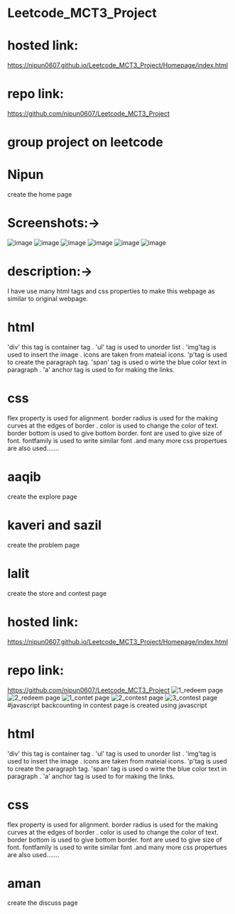 # Leetcode_MCT3_Project
# hosted link:
https://nipun0607.github.io/Leetcode_MCT3_Project/Homepage/index.html
# repo link:
https://github.com/nipun0607/Leetcode_MCT3_Project
# group project on leetcode
# Nipun
create the home page
# Screenshots:->
![image](https://github.com/nipun0607/Leetcode_MCT3_Project/assets/126556793/81bd713c-c526-4c2a-9198-88a7e4e3ac6c)
![image](https://github.com/nipun0607/Leetcode_MCT3_Project/assets/126556793/725d4c13-345e-4a21-90b7-faffd4a859f7)
![image](https://github.com/nipun0607/Leetcode_MCT3_Project/assets/126556793/c92df5f3-4c70-4ffe-b9ad-52fe6ba2170e)
![image](https://github.com/nipun0607/Leetcode_MCT3_Project/assets/126556793/2da38d25-20e6-4d70-8b6e-451ff25581b0)
![image](https://github.com/nipun0607/Leetcode_MCT3_Project/assets/126556793/285108d3-f2cb-4815-bb72-eac78617ff37)
![image](https://github.com/nipun0607/Leetcode_MCT3_Project/assets/126556793/42b06a88-7bce-443f-9c4c-7f59516d7e19)
# description:->
I have use many html tags and css properties to make this webpage as similar to original webpage.
# html 
'div' this tag is container tag .
'ul' tag is used to unorder list .
'img'tag is used to insert the image .
icons are taken from mateial icons.
'p'tag is used to create the paragraph tag.
'span' tag is used o wirte the blue color text in paragraph .
'a' anchor tag is used to for making the links.
# css
flex property is used for alignment.
border radius is used for the making curves at the edges of border .
color is used to change the color of text.
border bottom is used to give bottom border. 
font are used to give size of font.
fontfamily is used to write similar font .and many more css propertues are also used.......
# aaqib
create the explore page
# kaveri and sazil 
create the problem page
# lalit 
create the store and contest page
# hosted link:
https://nipun0607.github.io/Leetcode_MCT3_Project/Homepage/index.html
# repo link:
https://github.com/nipun0607/Leetcode_MCT3_Project
![1_redeem page](https://github.com/Lalitbaisla12/Leetcode_MCT3_Project_lalit/assets/129730898/9f6dcd70-9f6a-45dd-b1e5-04f8bcdf07f5)
![2_redeem page](https://github.com/Lalitbaisla12/Leetcode_MCT3_Project_lalit/assets/129730898/13d6dcac-6fcc-4251-830b-8945ba14b3a2)
![1_contet page](https://github.com/Lalitbaisla12/Leetcode_MCT3_Project_lalit/assets/129730898/1718e175-91e4-4ca0-b77d-c562c244edd7)
![2_contest page](https://github.com/Lalitbaisla12/Leetcode_MCT3_Project_lalit/assets/129730898/aa07cf32-ed94-4da0-90ad-8c13013d1142)
![3_contest page](https://github.com/Lalitbaisla12/Leetcode_MCT3_Project_lalit/assets/129730898/83ca052a-099e-4679-9124-fcbd47f078e2)
#javascript
backcounting in contest page is created using javascript
# html 
'div' this tag is container tag .
'ul' tag is used to unorder list .
'img'tag is used to insert the image .
icons are taken from mateial icons.
'p'tag is used to create the paragraph tag.
'span' tag is used o wirte the blue color text in paragraph .
'a' anchor tag is used to for making the links.
# css
flex property is used for alignment.
border radius is used for the making curves at the edges of border .
color is used to change the color of text.
border bottom is used to give bottom border. 
font are used to give size of font.
fontfamily is used to write similar font .and many more css propertues are also used.......

# aman 
create the discuss page

